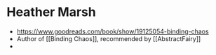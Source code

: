 # Heather Marsh
- https://www.goodreads.com/book/show/19125054-binding-chaos
- Author of [[Binding Chaos]], recommended by [[AbstractFairy]]
- 
